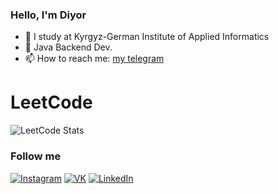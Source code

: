 ### Hello, I'm Diyor

- 🔭 I study at Kyrgyz-German Institute of Applied Informatics
- 🌱 Java Backend Dev.
- 📫 How to reach me: [my telegram](https://t.me/yumzack)

# LeetCode
![LeetCode Stats](https://leetcard.jacoblin.cool/diyorka?theme=dark&font=Sarabun)

### Follow me

[![Instagram](https://img.shields.io/badge/Instagram-8B0000?style=for-the-badge&logo=instagram&logoColor=FFFAFA)](http://instagram.com/diyor_umurzakov/)
[![VK](https://img.shields.io/badge/VK-008B8B?style=for-the-badge&logo=VK)](https://vk.com/umzkv)
[![LinkedIn](https://img.shields.io/badge/LinkedIn-0077B5?style=for-the-badge&logo=linkedin&logoColor=white)](https://www.linkedin.com/in/diyor-umurzakov/)

